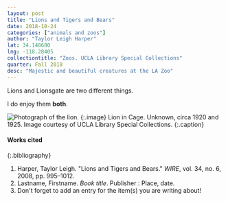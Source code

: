 ```yaml
---
layout: post
title: "Lions and Tigers and Bears"
date: 2018-10-24
categories: ["animals and zoos"]
author: "Taylor Leigh Harper"
lat: 34.148680
lng: -118.28405
collectiontitle: "Zoos. UCLA Library Special Collections"
quarter: Fall 2018
desc: "Majestic and beautiful creatures at the LA Zoo"
---
```

Lions and Lionsgate are two different things.

I do enjoy them **both**.


![Photograph of the lion.](images/zoo_1.jpg)
   {:.image}
Lion in Cage. Unknown, circa 1920 and 1925. Image courtesy of UCLA Library Special Collections.
   {:.caption}
#### Works cited

{:.bibliography}
1. Harper, Taylor Leigh. "Lions and Tigers and Bears." _WIRE_, vol. 34, no. 6, 2008, pp. 995–1012.
2. Lastname, Firstname. _Book title_. Publisher : Place, date.
3. Don't forget to add an entry for the item(s) you are writing about!
